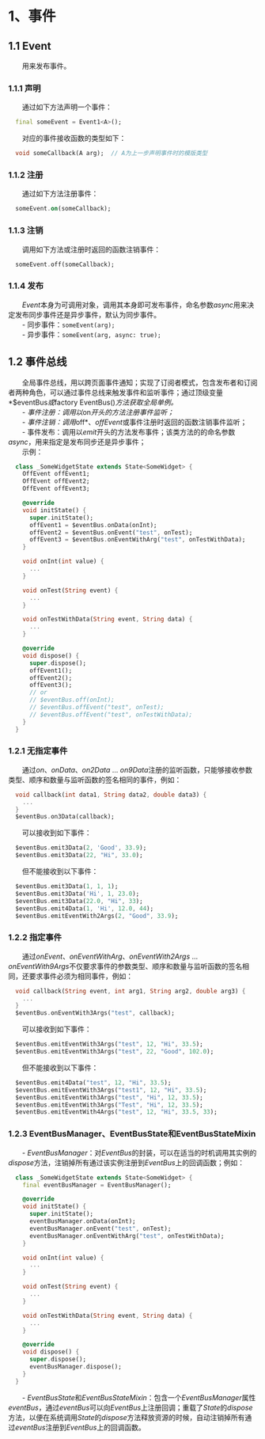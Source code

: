# 1、事件  
## 1.1 Event  
&emsp;&emsp;用来发布事件。  
### 1.1.1 声明
&emsp;&emsp;通过如下方法声明一个事件：
  ```dart
    final someEvent = Event1<A>();
  ```
&emsp;&emsp;对应的事件接收函数的类型如下：
  ```dart
    void someCallback(A arg);  // A为上一步声明事件时的模版类型
  ```
### 1.1.2 注册  
&emsp;&emsp;通过如下方法注册事件： 
  ```dart
    someEvent.on(someCallback);  
  ```
### 1.1.3 注销  
&emsp;&emsp;调用如下方法或注册时返回的函数注销事件：  
  ```dart
    someEvent.off(someCallback);  
  ```
### 1.1.4 发布  
&emsp;&emsp;*Event*本身为可调用对象，调用其本身即可发布事件，命名参数*async*用来决定发布同步事件还是异步事件，默认为同步事件。  
&emsp;&emsp;- 同步事件：`someEvent(arg);`  
&emsp;&emsp;- 异步事件：`someEvent(arg, async: true);`  

## 1.2 事件总线  
&emsp;&emsp;全局事件总线，用以跨页面事件通知；实现了订阅者模式，包含发布者和订阅者两种角色，可以通过事件总线来触发事件和监听事件；通过顶级变量*$eventBus*或*factory EventBus()*方法获取全局单例。  
&emsp;&emsp;- 事件注册：调用以*on*开头的方法注册事件监听；  
&emsp;&emsp;- 事件注销：调用*off*、*offEvent*或事件注册时返回的函数注销事件监听；  
&emsp;&emsp;- 事件发布：调用以*emit*开头的方法发布事件；该类方法的的命名参数*async*，用来指定是发布同步还是异步事件；  
&emsp;&emsp;示例：  
  ```dart
    class _SomeWidgetState extends State<SomeWidget> {
      OffEvent offEvent1;
      OffEvent offEvent2;
      OffEvent offEvent3;

      @override
      void initState() {
        super.initState();
        offEvent1 = $eventBus.onData(onInt);
        offEvent2 = $eventBus.onEvent("test", onTest);
        offEvent3 = $eventBus.onEventWithArg("test", onTestWithData);
      }

      void onInt(int value) {
        ...
      }

      void onTest(String event) {
        ...
      }

      void onTestWithData(String event, String data) {
        ...
      }

      @override
      void dispose() {
        super.dispose();
        offEvent1();
        offEvent2();
        offEvent3();
        // or
        // $eventBus.off(onInt);
        // $eventBus.offEvent("test", onTest);
        // $eventBus.offEvent("test", onTestWithData);
      }
    }
  ```
### 1.2.1 无指定事件  
&emsp;&emsp;通过*on*、*onData*、*on2Data* ... *on9Data*注册的监听函数，只能够接收参数类型、顺序和数量与监听函数的签名相同的事件，例如：  
  ```dart
    void callback(int data1, String data2, double data3) {
      ...
    }
    $eventBus.on3Data(callback);
  ```
&emsp;&emsp;可以接收到如下事件：  
  ```dart
    $eventBus.emit3Data(2, 'Good', 33.9);
    $eventBus.emit3Data(22, "Hi", 33.0);
  ```
&emsp;&emsp;但不能接收到以下事件：  
  ```dart
    $eventBus.emit3Data(1, 1, 1);
    $eventBus.emit3Data('Hi', 1, 23.0);
    $eventBus.emit3Data(22.0, "Hi", 33);
    $eventBus.emit4Data(1, 'Hi', 12.0, 44);
    $eventBus.emitEventWith2Args(2, "Good", 33.9);
  ```
### 1.2.2 指定事件  
&emsp;&emsp;通过*onEvent*、*onEventWithArg*、*onEventWith2Args* ... *onEventWith9Args*不仅要求事件的参数类型、顺序和数量与监听函数的签名相同，还要求事件必须为相同事件，例如：  
  ```dart
    void callback(String event, int arg1, String arg2, double arg3) {
      ...
    }
    $eventBus.onEventWith3Args("test", callback);
  ```
&emsp;&emsp;可以接收到如下事件：  
  ```dart
    $eventBus.emitEventWith3Args("test", 12, "Hi", 33.5);
    $eventBus.emitEventWith3Args("test", 22, "Good", 102.0);
  ```
&emsp;&emsp;但不能接收到以下事件：  
  ```dart
    $eventBus.emit4Data("test", 12, "Hi", 33.5);
    $eventBus.emitEventWith3Args("test1", 12, "Hi", 33.5);
    $eventBus.emitEventWith3Args("test", "Hi", 12, 33.5);
    $eventBus.emitEventWith3Args("Test", "Hi", 12, 33.5);
    $eventBus.emitEventWith4Args("test", 12, "Hi", 33.5, 33);
  ```
### 1.2.3 EventBusManager、EventBusState和EventBusStateMixin  
&emsp;&emsp;- *EventBusManager*：对*EventBus*的封装，可以在适当的时机调用其实例的*dispose*方法，注销掉所有通过该实例注册到*EventBus*上的回调函数；例如：  
  ```dart
    class _SomeWidgetState extends State<SomeWidget> {
      final eventBusManager = EventBusManager();  
 
      @override
      void initState() {
        super.initState();
        eventBusManager.onData(onInt);
        eventBusManager.onEvent("test", onTest);
        eventBusManager.onEventWithArg("test", onTestWithData);
      }
 
      void onInt(int value) {
        ...
      }
 
      void onTest(String event) {
        ...
      }
 
      void onTestWithData(String event, String data) {
        ...
      }
 
      @override
      void dispose() {
        super.dispose();
        eventBusManager.dispose();
      }
    }
  ```  
&emsp;&emsp;- *EventBusState*和*EventBusStateMixin*：包含一个*EventBusManager*属性*eventBus*，通过*eventBus*可以向*EventBus*上注册回调；重载了*State*的*dispose*方法，以便在系统调用*State*的*dispose*方法释放资源的时候，自动注销掉所有通过*eventBus*注册到*EventBus*上的回调函数。  
